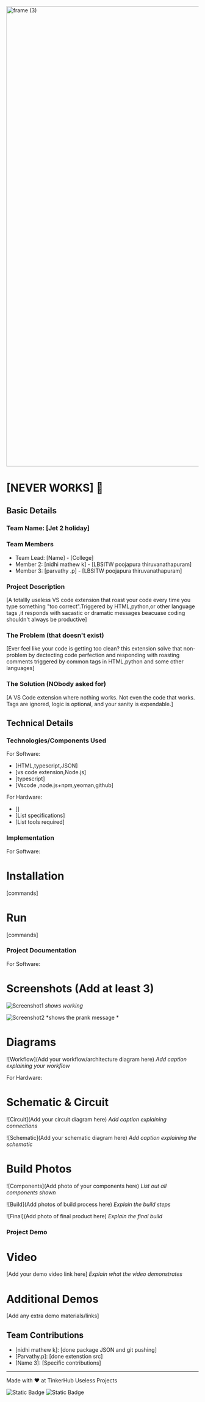 <img width="3188" height="1202" alt="frame (3)" src="https://github.com/user-attachments/assets/517ad8e9-ad22-457d-9538-a9e62d137cd7" />


# [NEVER WORKS] 🎯


## Basic Details
### Team Name: [Jet 2 holiday]


### Team Members
- Team Lead: [Name] - [College]
- Member 2: [nidhi mathew k] - [LBSITW poojapura thiruvanathapuram]
- Member 3: [parvathy .p] - [LBSITW poojapura thiruvanathapuram]

### Project Description
[A totallly useless VS code extension that roast your code every time you type something "too correct".Triggered by HTML,python,or other language tags ,it responds with sacastic or dramatic messages beacuase coding shouldn't always be productive]

### The Problem (that doesn't exist)
[Ever feel like your code is getting too clean? this extension solve that non-problem by dectecting code perfection and responding with roasting comments triggered by common tags in HTML,python and some other languages]

### The Solution (NObody asked for)
[A VS Code extension where nothing works. Not even the code that works. Tags are ignored, logic is optional, and your sanity is expendable.]


## Technical Details
### Technologies/Components Used
For Software:
- [HTML,typescript,JSON]
- [vs code extension,Node.js]
- [typescript]
- [Vscode ,node.js+npm,yeoman,github]

For Hardware:
- []
- [List specifications]
- [List tools required]

### Implementation
For Software:
# Installation
[commands]

# Run
[commands]

### Project Documentation
For Software:

# Screenshots (Add at least 3)
![Screenshot1](https://postimg.cc/JyB6J4xL)
*shows working*

![Screenshot2](https://postimg.cc/Z91Ph8rk)
*shows the prank message *

# Diagrams
![Workflow](Add your workflow/architecture diagram here)
*Add caption explaining your workflow*

For Hardware:

# Schematic & Circuit
![Circuit](Add your circuit diagram here)
*Add caption explaining connections*

![Schematic](Add your schematic diagram here)
*Add caption explaining the schematic*

# Build Photos
![Components](Add photo of your components here)
*List out all components shown*

![Build](Add photos of build process here)
*Explain the build steps*

![Final](Add photo of final product here)
*Explain the final build*

### Project Demo
# Video
[Add your demo video link here]
*Explain what the video demonstrates*

# Additional Demos
[Add any extra demo materials/links]

## Team Contributions
- [nidhi mathew k]: [done package JSON and git pushing]
- [Parvathy.p]: [done extenstion src]
- [Name 3]: [Specific contributions]

---
Made with ❤️ at TinkerHub Useless Projects 

![Static Badge](https://img.shields.io/badge/TinkerHub-24?color=%23000000&link=https%3A%2F%2Fwww.tinkerhub.org%2F)
![Static Badge](https://img.shields.io/badge/UselessProjects--25-25?link=https%3A%2F%2Fwww.tinkerhub.org%2Fevents%2FQ2Q1TQKX6Q%2FUseless%2520Projects)





